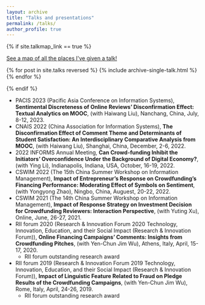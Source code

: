 ```yaml
---
layout: archive
title: "Talks and presentations"
permalink: /talks/
author_profile: true
---
```


{% if site.talkmap_link == true %}

<p style="text-decoration:underline;"><a href="/talkmap.html">See a map of all the places I've given a talk!</a></p>

{% for post in site.talks reversed %}
  {% include archive-single-talk.html %}
{% endfor %}

{% endif %}


* PACIS 2023 (Pacific Asia Conference on Information Systems), **Sentimental Discreteness of Online Reviews’ Disconfirmation Effect: Textual Analytics on MOOC**, (with Haiwang Liu), Nanchang, China, July, 8-12, 2023.
* CNAIS 2022 (China Association for Information Systems), **The Disconfirmation Effect of Comment Theme and Determinants of Student Satisfaction: An Interdisciplinary Comparative Analysis from MOOC**, (with Haiwang Liu), Shanghai, China, December, 2-6, 2022.
* 2022 INFORMS Annual Meeting, **Can Crowd-funding Inhibit the Initiators’ Overconfidence Under the Background of Digital Economy?**, (with Ying Li), Indianapolis, Indiana, USA, October, 16-19, 2022.
* CSWIM 2022 (The 15th China Summer Workshop on Information Management), **Impact of Entrepreneur’s Response on Crowdfunding’s Financing Performance: Moderating Effect of Symbols on Sentiment**, (with Yongyong Zhao), Ningbo, China, Auguest, 20-22, 2022.
* CSWIM 2021 (The 14th China Summer Workshop on Information Management), **Impact of Response Strategy on Investment Decision for Crowdfunding Reviewers: Interaction Perspective**, (with Yuting Xu), Online, June, 26-27, 2021.
* RII forum 2020 (Research & Innovation Forum 2020 Technology, Innovation, Education, and their Social Impact (Research & Innovation Forum)), **Online Financing Campaigns’ Comments: Insights from Crowdfunding Pitches**, (with Yen-Chun Jim Wu), Athens, Italy, April, 15-17, 2020.
    * RII forum outstanding research award
* RII forum 2019 (Research & Innovation Forum 2019 Technology, Innovation, Education, and their Social Impact (Research & Innovation Forum)), **Impact of Linguistic Feature Related to Fraud on Pledge Results of the Crowdfunding Campaigns**, (with Yen-Chun Jim Wu), Rome, Italy, April, 24-26, 2019.
    * RII forum outstanding research award
